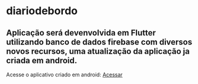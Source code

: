 # diariodebordo
## Aplicação será devenvolvida em Flutter utilizando banco de dados firebase com diversos novos recursos, uma atualização da aplicação ja criada em android.

Acesse o aplicativo criado em android:
[Acessar](https://github.com/andbuzzo/DiarioDeBordoAndroid)
